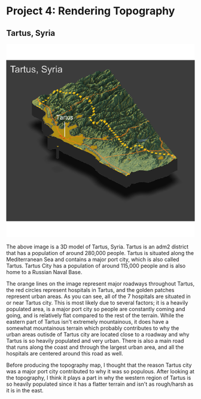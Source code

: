 # Project 4: Rendering Topography

## Tartus, Syria 
![](tartus_topo_final_project.png)


The above image is a 3D model of Tartus, Syria. Tartus is an adm2 district that has a population of around 280,000 people. Tartus is situated along the Mediterranean Sea and contains a major port city, which is also called Tartus. Tartus City has a population of around 115,000 people and is also home to a Russian Naval Base. 
 
 The orange lines on the image represent major roadways throughout Tartus, the red circles represent hospitals in Tartus, and the golden patches represent urban areas. As you can see, all of the 7 hospitals are situated in or near Tartus city. This is most likely due to several factors; it is a heavily populated area, is a major port city so people are constantly coming and going, and is relatively flat compared to the rest of the terrain. While the eastern part of Tartus isn't extremely mountainous, it does have a somewhat mountainous terrain which probably contributes to why the urban areas outisde of Tartus city are located close to a roadway and why Tartus is so heavily populated and very urban. There is also a main road that runs along the coast and through the largest urban area, and all the hospitals are centered around this road as well. 
 
 Before producing the topography map, I thought that the reason Tartus city was a major port city contributed to why it was so populous. After looking at the topography, I think it plays a part in why the western region of Tartus is so heavily populated since it has a flatter terrain and isn't as rough/harsh as it is in the east.
